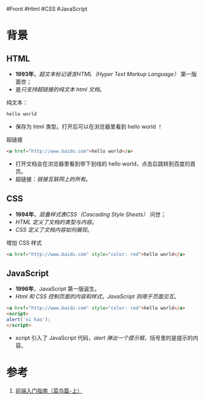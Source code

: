 #Front #Html #CSS #JavaScript 

# 背景
## HTML
- **1993年**，*超文本标记语言HTML（Hyper Text Markup Language）* 第一版面世；
- 是*只支持超链接的纯文本 html 文档*。

纯文本：
```html
hello world
```
- 保存为 html 类型。打开后可以在浏览器里看到 hello world ！


超链接
```html
<a href="http://www.baidu.com">hello world</a>
```
- 打开文档会在浏览器里看到带下划线的 hello world，点击后跳转到百度的首页。
- 超链接：*链接互联网上的所有*。

## CSS
- **1994年**，*层叠样式表CSS（Cascading Style Sheets）* 问世；
- *HTML 定义了文档的类型与内容*。
- *CSS 定义了文档内容如何展现*。

增加 CSS 样式
```html
<a href="http://www.baidu.com" style="color: red">hello world</a>
```


## JavaScript
- **1996年**，JavaScript 第一版诞生。
- *Html 和 CSS 控制页面的内容和样式*，*JavaScript 则用于页面交互*。


```html
<a href="http://www.baidu.com" style="color: red">hello world</a>
<script>
alert('ni hao');
</script>
```
- script 引入了 JavaScript 代码，*alert 弹出一个提示框*，括号里的是提示的内容。
# 参考
1. [前端入门指南（菜鸟篇-上）](https://www.cnblogs.com/miyosan/p/7066701.html)
